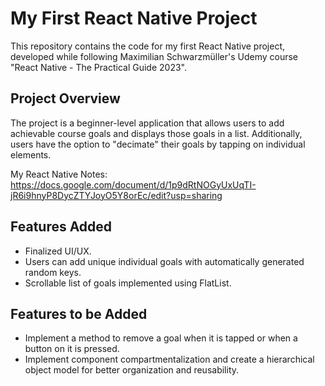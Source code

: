 # My First React Native Project

This repository contains the code for my first React Native project, developed while following Maximilian Schwarzmüller's Udemy course "React Native - The Practical Guide 2023".

## Project Overview

The project is a beginner-level application that allows users to add achievable course goals and displays those goals in a list. Additionally, users have the option to "decimate" their goals by tapping on individual elements.

My React Native Notes: https://docs.google.com/document/d/1p9dRtNOGyUxUqTI-jR6i9hnyP8DycZTYJoyO5Y8orEc/edit?usp=sharing

## Features Added

- Finalized UI/UX.
- Users can add unique individual goals with automatically generated random keys.
- Scrollable list of goals implemented using FlatList.

## Features to be Added

- Implement a method to remove a goal when it is tapped or when a button on it is pressed.
- Implement component compartmentalization and create a hierarchical object model for better organization and reusability.